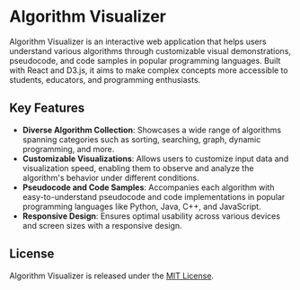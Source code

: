 # Algorithm Visualizer

Algorithm Visualizer is an interactive web application that helps users understand various algorithms through customizable visual demonstrations, pseudocode, and code samples in popular programming languages. Built with React and D3.js, it aims to make complex concepts more accessible to students, educators, and programming enthusiasts.

## Key Features

- **Diverse Algorithm Collection**: Showcases a wide range of algorithms spanning categories such as sorting, searching, graph, dynamic programming, and more.
- **Customizable Visualizations**: Allows users to customize input data and visualization speed, enabling them to observe and analyze the algorithm's behavior under different conditions.
- **Pseudocode and Code Samples**: Accompanies each algorithm with easy-to-understand pseudocode and code implementations in popular programming languages like Python, Java, C++, and JavaScript.
- **Responsive Design**: Ensures optimal usability across various devices and screen sizes with a responsive design.

<!-- ## Contributing

To get started with the project, simply clone the repository and follow the instructions in the [CONTRIBUTING.md](CONTRIBUTING.md) guide.

## Contributing

We welcome and appreciate contributions from the community! If you have an idea for a new feature, bug fix, or algorithm addition, please feel free to open an issue or submit a pull request. Together, we can make Algorithm Visualizer an even more valuable resource for everyone. -->

## License

Algorithm Visualizer is released under the [MIT License](LICENSE).

